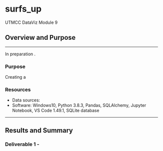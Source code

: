 # surfs_up
UTMCC DataViz Module 9

## Overview and Purpose

--- 

  In preparation . 

   ### Purpose
   Creating a 
   

   ### Resources
  * Data sources: 
  * Software: Windows10, Python 3.8.3, Pandas, SQLAlchemy, Jupyter Notebook, VS Code 1.49.1, SQLite database
  
  
--- 

## Results and Summary


  ### Deliverable 1 -






